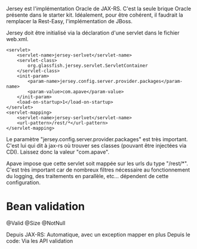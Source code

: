 Jersey est l'implémentation Oracle de JAX-RS. C'est la seule brique Oracle présente dans le starter kit. Idéalement, pour être cohérent, il faudrait la remplacer la Rest-Easy, l'implémentation de JBoss.

Jersey doit être initialisé via la déclaration d'une servlet dans le fichier web.xml. 

    <servlet>
        <servlet-name>jersey-serlvet</servlet-name>
        <servlet-class>
            org.glassfish.jersey.servlet.ServletContainer
        </servlet-class>
        <init-param>
            <param-name>jersey.config.server.provider.packages</param-name>
            <param-value>com.apave</param-value>
        </init-param>
        <load-on-startup>1</load-on-startup>
    </servlet>
    <servlet-mapping>
        <servlet-name>jersey-serlvet</servlet-name>
        <url-pattern>/rest/*</url-pattern>
    </servlet-mapping>

Le paramètre "jersey.config.server.provider.packages" est très important. C'est lui qui dit à jax-rs où trouver ses classes (pouvant être injectées via CDI). Laissez donc la valeur "com.apave".

Apave impose que cette servlet soit mappée sur les urls du type "/rest/*". C'est très important car de nombreux filtres nécessaire au fonctionnement du logging, des traitements en parallèle, etc... dépendent de cette configuration.





# Bean validation

@Valid
@Size
@NotNull

Depuis JAX-RS: Automatique, avec un exception mapper en plus
Depuis le code: Via les API validation
